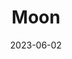 ---
title: "Moon"
hashtag: moon
date: 2023-06-02
layout: hashtag
location:
  - Earth-Moon system
  - solar system
orbits:
  - Earth
tags:
  - astronomy
---